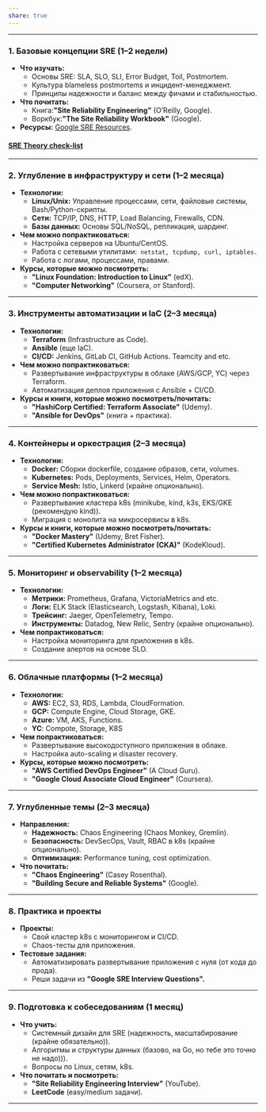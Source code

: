 ```yaml
---
share: true
---
```

  
---  
### **1. Базовые концепции SRE (1–2 недели)**  
- **Что изучать:**  
  - Основы SRE: SLA, SLO, SLI, Error Budget, Toil, Postmortem.  
  - Культура blameless postmortems и инцидент-менеджмент.  
  - Принципы надежности и баланс между фичами и стабильностью.  
- **Что почитать:**  
  - Книга:**"Site Reliability Engineering"** (O’Reilly, Google).  
  - Воркбук:**"The Site Reliability Workbook"** (Google).  
- **Ресурсы:** [Google SRE Resources](https://sre.google/).  
#### [SRE Theory check-list](./SRE%20Theory%20check-list.md)  
  
---  
  
### **2. Углубление в инфраструктуру и сети (1–2 месяца)**  
- **Технологии:**  
  - **Linux/Unix:** Управление процессами, сети, файловые системы, Bash/Python-скрипты.  
  - **Сети:** TCP/IP, DNS, HTTP, Load Balancing, Firewalls, CDN.  
  - **Базы данных:** Основы SQL/NoSQL, репликация, шардинг.  
- **Чем можно попрактиковаться:**  
  - Настройка серверов на Ubuntu/CentOS.  
  - Работа с сетевыми утилитами:` netstat, tcpdump, curl, iptables.`  
  - Работа с логами, процессами, правами.  
- **Курсы, которые можно посмотреть:**  
  - **"Linux Foundation: Introduction to Linux"** (edX).  
  - **"Computer Networking"** (Coursera, от Stanford).  
  
---  
  
### **3. Инструменты автоматизации и IaC (2–3 месяца)**  
- **Технологии:**  
  - **Terraform** (Infrastructure as Code).  
  - **Ansible** (еще IaC).  
  - **CI/CD:** Jenkins, GitLab CI, GitHub Actions. Teamcity and etc.  
- **Чем можно попрактиковаться:**  
  - Развертывание инфраструктуры в облаке (AWS/GCP, YC) через Terraform.  
  - Автоматизация деплоя приложения с Ansible + CI/CD.  
- **Курсы и книги, которые можно посмотреть/почитать:**  
  - **"HashiCorp Certified: Terraform Associate"** (Udemy).  
  - **"Ansible for DevOps"** (книга + практика).  
  
---  
  
### **4. Контейнеры и оркестрация (2–3 месяца)**  
- **Технологии:**  
  - **Docker:** Сборки dockerfile, создание образов, сети, volumes.  
  - **Kubernetes:** Pods, Deployments, Services, Helm, Operators.  
  - **Service Mesh:** Istio, Linkerd (крайне опционально).  
- **Чем можно попрактиковаться:**  
  - Развертывание кластера k8s (minikube, kind, k3s, EKS/GKE (рекомендую kind)).  
  - Миграция с монолита на микросервисы в k8s.  
- **Курсы и книги, которые можно посмотреть/почитать:**  
  - **"Docker Mastery"** (Udemy, Bret Fisher).  
  - **"Certified Kubernetes Administrator (CKA)"** (KodeKloud).  
  
---  
  
### **5. Мониторинг и observability (1–2 месяца)**  
- **Технологии:**  
  - **Метрики:** Prometheus, Grafana, VictoriaMetrics and etc.  
  - **Логи:** ELK Stack (Elasticsearch, Logstash, Kibana), Loki.  
  - **Трейсинг:** Jaeger, OpenTelemetry, Tempo.  
  - **Инструменты:** Datadog, New Relic, Sentry (крайне опционально).  
- **Чем попрактиковаться:**  
  - Настройка мониторинга для приложения в k8s.  
  - Создание алертов на основе SLO.  
  
---  
  
### **6. Облачные платформы (1–2 месяца)**  
- **Технологии:**  
  - **AWS:** EC2, S3, RDS, Lambda, CloudFormation.  
  - **GCP:** Compute Engine, Cloud Storage, GKE.  
  - **Azure:** VM, AKS, Functions.  
  - **YC**: Compote, Storage, K8S  
- **Чем попрактиковаться:**  
  - Развертывание высокодоступного приложения в облаке.  
  - Настройка auto-scaling и disaster recovery.  
- **Курсы, которые можно посмотреть:**  
  - **"AWS Certified DevOps Engineer"** (A Cloud Guru).  
  - **"Google Cloud Associate Cloud Engineer"** (Coursera).  
  
---  
  
### **7. Углубленные темы (2–3 месяца)**  
- **Направления:**  
  - **Надежность:** Chaos Engineering (Chaos Monkey, Gremlin).  
  - **Безопасность:** DevSecOps, Vault, RBAC в k8s (крайне опционально).  
  - **Оптимизация:** Performance tuning, cost optimization.  
- **Что почитать:**  
  - **"Chaos Engineering"** (Casey Rosenthal).  
  - **"Building Secure and Reliable Systems"** (Google).  
  
---  
  
### **8. Практика и проекты**  
- **Проекты:**  
  - Свой кластер k8s с мониторингом и CI/CD.  
  - Chaos-тесты для приложения.  
- **Тестовые задания:**  
  - Автоматизировать развертывание приложения с нуля (от кода до прода).  
  - Реши задачи из **"Google SRE Interview Questions".**  
  
---  
  
### **9. Подготовка к собеседованиям (1 месяц)**  
- **Что учить:**  
  - Системный дизайн для SRE (надежность, масштабирование (крайне обязательно)).  
  - Алгоритмы и структуры данных (базово, на Go, но тебе это точно не надо))).  
  - Вопросы по Linux, сетям, k8s.  
- **Что почитать и посмотреть:**  
  - **"Site Reliability Engineering Interview"** (YouTube).  
  - **LeetCode** (easy/medium задачи).  
  
---  
